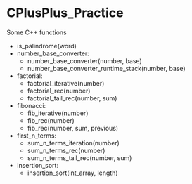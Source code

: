 # CPlusPlus_Practice
Some C++ functions

* is_palindrome(word)
* number_base_converter:
  * number_base_converter(number, base)
  * number_base_converter_runtime_stack(number, base)
* factorial:
  * factorial_iterative(number)
  * factorial_rec(number)
  * factorial_tail_rec(number, sum)
* fibonacci:
  * fib_iterative(number)
  * fib_rec(number)
  * fib_rec(number, sum, previous)
* first_n_terms:
  * sum_n_terms_iteration(number)
  * sum_n_terms_rec(number)
  * sum_n_terms_tail_rec(number, sum)
* insertion_sort:
  * insertion_sort(int_array, length) 